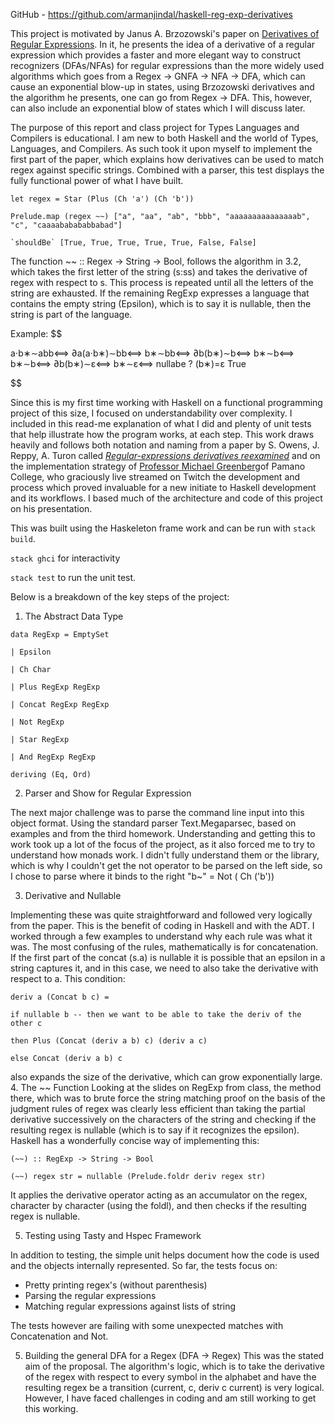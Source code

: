 
GitHub - https://github.com/armanjindal/haskell-reg-exp-derivatives

This project is motivated by Janus A. Brzozowski's paper on [Derivatives of Regular Expressions](https://dl.acm.org/doi/10.1145/321239.321249). In it, he presents the idea of a derivative of a regular expression which provides a faster and more elegant way to construct recognizers (DFAs/NFAs) for regular expressions than the more widely used algorithms which goes from a Regex -> GNFA -> NFA -> DFA, which can cause an exponential blow-up in states, using Brzozowski derivatives and the algorithm he presents, one can go from Regex -> DFA.  This, however, can also include an exponential blow of states which I will discuss later. 

The purpose of this report and class project for Types Languages and Compilers is educational. I am new to both Haskell and the world of Types, Languages, and Compilers. As such took it upon myself to implement the first part of the paper, which explains how derivatives can be used to match regex against specific strings.  Combined with a parser, this test displays the fully functional power of what I have built. 

```
let regex = Star (Plus (Ch 'a') (Ch 'b'))

Prelude.map (regex ~~) ["a", "aa", "ab", "bbb", "aaaaaaaaaaaaaaab", "c", "caaaababababbabad"]

`shouldBe` [True, True, True, True, True, False, False]
```

The function ~~ :: Regex -> String -> Bool, follows the algorithm in 3.2, which takes the first letter of the string (s:ss) and takes the derivative of regex with respect to s. This process is repeated until all the letters of the string are exhausted. If the remaining RegExp expresses a language that contains the empty string (Epsilon), which is to say it is nullable, then the string is part of the language. 

Example: 
$$

a⋅b∗​∼abb⟺
∂a​(a⋅b∗)∼bb⟺
b∗∼bb⟺
∂b​(b∗)∼b⟺
b∗∼b⟺
b∗∼b⟺
∂b​(b∗)∼ε⟺
b∗∼ε⟺
nullabe ? (b∗)=ε True

$$


Since this is my first time working with Haskell on a functional programming project of this size, I focused on understandability over complexity. I included in this read-me explanation of what I did and plenty of unit tests that help illustrate how the program works, at each step. This work draws heavily and follows both notation and naming from a paper by S. Owens, J. Reppy, A. Turon called [*Regular-expressions derivatives reexamined*](https://www.ccs.neu.edu/home/turon/re-deriv.pdf) and on the implementation strategy of [Professor Michael Greenberg](https://cs.pomona.edu/~michael/)of Pamano College, who graciously live streamed on Twitch the development and process which proved invaluable for a new initiate to Haskell development and its workflows. I based much of the architecture and code of this project on his presentation. 

This was built using the Haskeleton frame work and can be run with `stack build`.

`stack ghci` for interactivity

`stack test` to run the unit test.

Below is a breakdown of the key steps of the project:

1. The Abstract Data Type

```
data RegExp = EmptySet

| Epsilon

| Ch Char

| Plus RegExp RegExp

| Concat RegExp RegExp

| Not RegExp

| Star RegExp

| And RegExp RegExp

deriving (Eq, Ord)
```

2. Parser and Show for Regular Expression

The next major challenge was to parse the command line input into this object format. Using the standard parser Text.Megaparsec, based on examples and from the third homework. Understanding and getting this to work took up a lot of the focus of the project, as it also forced me to try to understand how monads work.  I didn't fully understand them or the library, which is why I couldn't get the not operator to be parsed on the left side, so I chose to parse where it binds to the right "b~" = Not ( Ch ('b'))

3. Derivative and Nullable

Implementing these was quite straightforward and followed very logically from the paper. This is the benefit of coding in Haskell and with the ADT.  I worked through a few examples to understand why each rule was what it was. The most confusing of the rules, mathematically is for concatenation. If the first part of the concat (s.a) is nullable it is possible that an epsilon in a string captures it, and in this case, we need to also take the derivative with respect to a. This condition:

```
deriv a (Concat b c) =

if nullable b -- then we want to be able to take the deriv of the other c

then Plus (Concat (deriv a b) c) (deriv a c)

else Concat (deriv a b) c
```

also expands the size of the derivative, which can grow exponentially large. 
4. The ~~ Function 
Looking at the slides on RegExp from class, the method there, which was to brute force the string matching proof on the basis of the judgment rules of regex was clearly less efficient than taking the partial derivative successively on the characters of the string and checking if the resulting regex is nullable (which is to say if it recognizes the epsilon). Haskell has a wonderfully concise way of implementing this:
```
(~~) :: RegExp -> String -> Bool

(~~) regex str = nullable (Prelude.foldr deriv regex str)
```

It applies the derivative operator acting as an accumulator on the regex, character by character (using the foldl), and then checks if the resulting regex is nullable. 

5. Testing using Tasty and Hspec Framework

In addition to testing, the simple unit helps document how the code is used and the objects internally represented. So far, the tests focus on:
- Pretty printing regex's (without parenthesis)
- Parsing the regular expressions
- Matching regular expressions against lists of string

The tests however are failing with some unexpected matches with Concatenation and Not. 

5. Building the general DFA for a Regex (DFA -> Regex)
This was the stated aim of the proposal. The algorithm's logic, which is to take the derivative of the regex with respect to every symbol in the alphabet and have the resulting regex be a transition (current, c, deriv c current) is very logical. However, I have faced challenges in coding and am still working to get this working. 
